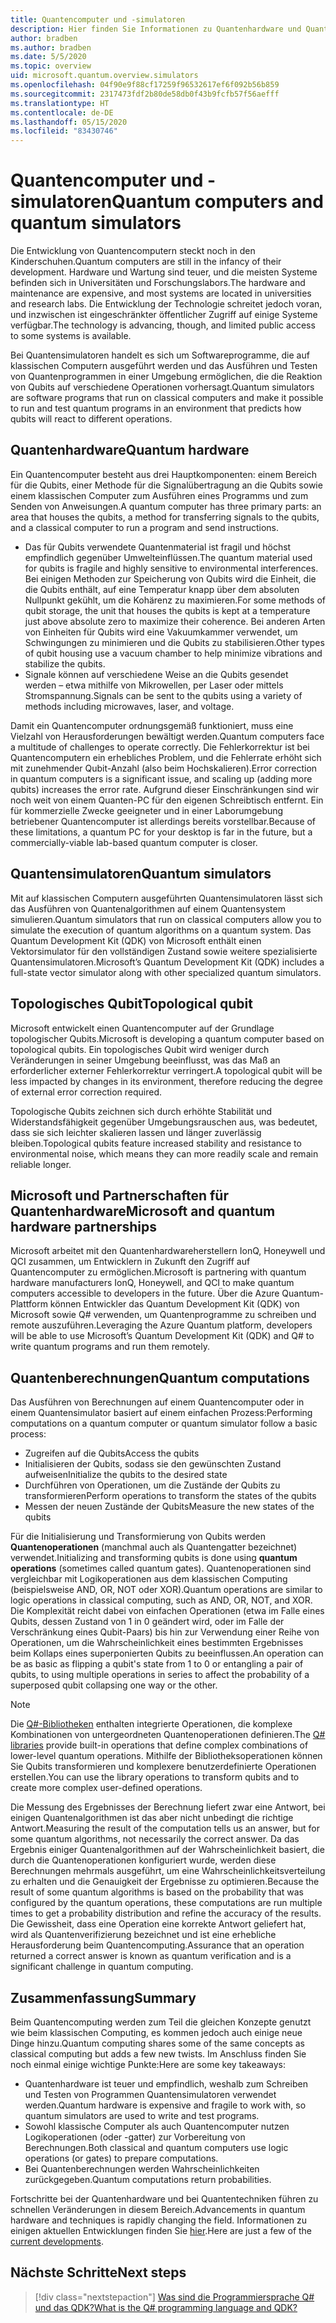 ```yaml
---
title: Quantencomputer und -simulatoren
description: Hier finden Sie Informationen zu Quantenhardware und Quantensimulatoren sowie zur Funktionsweise von Quantenoperationen.
author: bradben
ms.author: bradben
ms.date: 5/5/2020
ms.topic: overview
uid: microsoft.quantum.overview.simulators
ms.openlocfilehash: 04f90e9f88cf17259f96532617ef6f092b56b859
ms.sourcegitcommit: 2317473fdf2b80de58db0f43b9fcfb57f56aefff
ms.translationtype: HT
ms.contentlocale: de-DE
ms.lasthandoff: 05/15/2020
ms.locfileid: "83430746"
---
```

# <a name="quantum-computers-and-quantum-simulators"></a><span data-ttu-id="d6c2e-103">Quantencomputer und -simulatoren</span><span class="sxs-lookup"><span data-stu-id="d6c2e-103">Quantum computers and quantum simulators</span></span>

<span data-ttu-id="d6c2e-104">Die Entwicklung von Quantencomputern steckt noch in den Kinderschuhen.</span><span class="sxs-lookup"><span data-stu-id="d6c2e-104">Quantum computers are still in the infancy of their development.</span></span> <span data-ttu-id="d6c2e-105">Hardware und Wartung sind teuer, und die meisten Systeme befinden sich in Universitäten und Forschungslabors.</span><span class="sxs-lookup"><span data-stu-id="d6c2e-105">The hardware and maintenance are expensive, and most systems are located in universities and research labs.</span></span> <span data-ttu-id="d6c2e-106">Die Entwicklung der Technologie schreitet jedoch voran, und inzwischen ist eingeschränkter öffentlicher Zugriff auf einige Systeme verfügbar.</span><span class="sxs-lookup"><span data-stu-id="d6c2e-106">The technology is advancing, though, and limited public access to some systems is available.</span></span>

<span data-ttu-id="d6c2e-107">Bei Quantensimulatoren handelt es sich um Softwareprogramme, die auf klassischen Computern ausgeführt werden und das Ausführen und Testen von Quantenprogrammen in einer Umgebung ermöglichen, die die Reaktion von Qubits auf verschiedene Operationen vorhersagt.</span><span class="sxs-lookup"><span data-stu-id="d6c2e-107">Quantum simulators are software programs that run on classical computers and make it possible to run and test quantum programs in an environment that predicts how qubits will react to different operations.</span></span>

## <a name="quantum-hardware"></a><span data-ttu-id="d6c2e-108">Quantenhardware</span><span class="sxs-lookup"><span data-stu-id="d6c2e-108">Quantum hardware</span></span>

<span data-ttu-id="d6c2e-109">Ein Quantencomputer besteht aus drei Hauptkomponenten: einem Bereich für die Qubits, einer Methode für die Signalübertragung an die Qubits sowie einem klassischen Computer zum Ausführen eines Programms und zum Senden von Anweisungen.</span><span class="sxs-lookup"><span data-stu-id="d6c2e-109">A quantum computer has three primary parts: an area that houses the qubits, a method for transferring signals to the qubits, and a classical computer to run a program and send instructions.</span></span>

- <span data-ttu-id="d6c2e-110">Das für Qubits verwendete Quantenmaterial ist fragil und höchst empfindlich gegenüber Umwelteinflüssen.</span><span class="sxs-lookup"><span data-stu-id="d6c2e-110">The quantum material used for qubits is fragile and highly sensitive to environmental interferences.</span></span> <span data-ttu-id="d6c2e-111">Bei einigen Methoden zur Speicherung von Qubits wird die Einheit, die die Qubits enthält, auf eine Temperatur knapp über dem absoluten Nullpunkt gekühlt, um die Kohärenz zu maximieren.</span><span class="sxs-lookup"><span data-stu-id="d6c2e-111">For some methods of qubit storage, the unit that houses the qubits is kept at a temperature just above absolute zero to maximize their coherence.</span></span> <span data-ttu-id="d6c2e-112">Bei anderen Arten von Einheiten für Qubits wird eine Vakuumkammer verwendet, um Schwingungen zu minimieren und die Qubits zu stabilisieren.</span><span class="sxs-lookup"><span data-stu-id="d6c2e-112">Other types of qubit housing use a vacuum chamber to help minimize vibrations and stabilize the qubits.</span></span>  
- <span data-ttu-id="d6c2e-113">Signale können auf verschiedene Weise an die Qubits gesendet werden – etwa mithilfe von Mikrowellen, per Laser oder mittels Stromspannung.</span><span class="sxs-lookup"><span data-stu-id="d6c2e-113">Signals can be sent to the qubits using a variety of methods including microwaves, laser, and voltage.</span></span>

<span data-ttu-id="d6c2e-114">Damit ein Quantencomputer ordnungsgemäß funktioniert, muss eine Vielzahl von Herausforderungen bewältigt werden.</span><span class="sxs-lookup"><span data-stu-id="d6c2e-114">Quantum computers face a multitude of challenges to operate correctly.</span></span> <span data-ttu-id="d6c2e-115">Die Fehlerkorrektur ist bei Quantencomputern ein erhebliches Problem, und die Fehlerrate erhöht sich mit zunehmender Qubit-Anzahl (also beim Hochskalieren).</span><span class="sxs-lookup"><span data-stu-id="d6c2e-115">Error correction in quantum computers is a significant issue, and scaling up (adding more qubits) increases the error rate.</span></span> <span data-ttu-id="d6c2e-116">Aufgrund dieser Einschränkungen sind wir noch weit von einem Quanten-PC für den eigenen Schreibtisch entfernt. Ein für kommerzielle Zwecke geeigneter und in einer Laborumgebung betriebener Quantencomputer ist allerdings bereits vorstellbar.</span><span class="sxs-lookup"><span data-stu-id="d6c2e-116">Because of these limitations, a quantum PC for your desktop is far in the future, but a commercially-viable lab-based quantum computer is closer.</span></span>

## <a name="quantum-simulators"></a><span data-ttu-id="d6c2e-117">Quantensimulatoren</span><span class="sxs-lookup"><span data-stu-id="d6c2e-117">Quantum simulators</span></span>

<span data-ttu-id="d6c2e-118">Mit auf klassischen Computern ausgeführten Quantensimulatoren lässt sich das Ausführen von Quantenalgorithmen auf einem Quantensystem simulieren.</span><span class="sxs-lookup"><span data-stu-id="d6c2e-118">Quantum simulators that run on classical computers allow you to simulate the execution of quantum algorithms on a quantum system.</span></span>  <span data-ttu-id="d6c2e-119">Das Quantum Development Kit (QDK) von Microsoft enthält einen Vektorsimulator für den vollständigen Zustand sowie weitere spezialisierte Quantensimulatoren.</span><span class="sxs-lookup"><span data-stu-id="d6c2e-119">Microsoft’s Quantum Development Kit (QDK) includes a full-state vector simulator along with other specialized quantum simulators.</span></span>

## <a name="topological-qubit"></a><span data-ttu-id="d6c2e-120">Topologisches Qubit</span><span class="sxs-lookup"><span data-stu-id="d6c2e-120">Topological qubit</span></span>

<span data-ttu-id="d6c2e-121">Microsoft entwickelt einen Quantencomputer auf der Grundlage topologischer Qubits.</span><span class="sxs-lookup"><span data-stu-id="d6c2e-121">Microsoft is developing a quantum computer based on topological qubits.</span></span> <span data-ttu-id="d6c2e-122">Ein topologisches Qubit wird weniger durch Veränderungen in seiner Umgebung beeinflusst, was das Maß an erforderlicher externer Fehlerkorrektur verringert.</span><span class="sxs-lookup"><span data-stu-id="d6c2e-122">A topological qubit will be less impacted by changes in its environment, therefore reducing the degree of external error correction required.</span></span>

<span data-ttu-id="d6c2e-123">Topologische Qubits zeichnen sich durch erhöhte Stabilität und Widerstandsfähigkeit gegenüber Umgebungsrauschen aus, was bedeutet, dass sie sich leichter skalieren lassen und länger zuverlässig bleiben.</span><span class="sxs-lookup"><span data-stu-id="d6c2e-123">Topological qubits feature increased stability and resistance to environmental noise, which means they can more readily scale and remain reliable longer.</span></span>

## <a name="microsoft-and-quantum-hardware-partnerships"></a><span data-ttu-id="d6c2e-124">Microsoft und Partnerschaften für Quantenhardware</span><span class="sxs-lookup"><span data-stu-id="d6c2e-124">Microsoft and quantum hardware partnerships</span></span>

<span data-ttu-id="d6c2e-125">Microsoft arbeitet mit den Quantenhardwareherstellern IonQ, Honeywell und QCI zusammen, um Entwicklern in Zukunft den Zugriff auf Quantencomputer zu ermöglichen.</span><span class="sxs-lookup"><span data-stu-id="d6c2e-125">Microsoft is partnering with quantum hardware manufacturers IonQ, Honeywell, and QCI to make quantum computers accessible to developers in the future.</span></span> <span data-ttu-id="d6c2e-126">Über die Azure Quantum-Plattform können Entwickler das Quantum Development Kit (QDK) von Microsoft sowie Q# verwenden, um Quantenprogramme zu schreiben und remote auszuführen.</span><span class="sxs-lookup"><span data-stu-id="d6c2e-126">Leveraging the Azure Quantum platform, developers will be able to use Microsoft’s Quantum Development Kit (QDK) and Q# to write quantum programs and run them remotely.</span></span>

## <a name="quantum-computations"></a><span data-ttu-id="d6c2e-127">Quantenberechnungen</span><span class="sxs-lookup"><span data-stu-id="d6c2e-127">Quantum computations</span></span>

<span data-ttu-id="d6c2e-128">Das Ausführen von Berechnungen auf einem Quantencomputer oder in einem Quantensimulator basiert auf einem einfachen Prozess:</span><span class="sxs-lookup"><span data-stu-id="d6c2e-128">Performing computations on a quantum computer or quantum simulator follow a basic process:</span></span>

- <span data-ttu-id="d6c2e-129">Zugreifen auf die Qubits</span><span class="sxs-lookup"><span data-stu-id="d6c2e-129">Access the qubits</span></span>
- <span data-ttu-id="d6c2e-130">Initialisieren der Qubits, sodass sie den gewünschten Zustand aufweisen</span><span class="sxs-lookup"><span data-stu-id="d6c2e-130">Initialize the qubits to the desired state</span></span>
- <span data-ttu-id="d6c2e-131">Durchführen von Operationen, um die Zustände der Qubits zu transformieren</span><span class="sxs-lookup"><span data-stu-id="d6c2e-131">Perform operations to transform the states of the qubits</span></span>
- <span data-ttu-id="d6c2e-132">Messen der neuen Zustände der Qubits</span><span class="sxs-lookup"><span data-stu-id="d6c2e-132">Measure the new states of the qubits</span></span>

<span data-ttu-id="d6c2e-133">Für die Initialisierung und Transformierung von Qubits werden **Quantenoperationen** (manchmal auch als Quantengatter bezeichnet) verwendet.</span><span class="sxs-lookup"><span data-stu-id="d6c2e-133">Initializing and transforming qubits is done using **quantum operations** (sometimes called quantum gates).</span></span> <span data-ttu-id="d6c2e-134">Quantenoperationen sind vergleichbar mit Logikoperationen aus dem klassischen Computing (beispielsweise AND, OR, NOT oder XOR).</span><span class="sxs-lookup"><span data-stu-id="d6c2e-134">Quantum operations are similar to logic operations in classical computing, such as AND, OR, NOT, and XOR.</span></span> <span data-ttu-id="d6c2e-135">Die Komplexität reicht dabei von einfachen Operationen (etwa im Falle eines Qubits, dessen Zustand von 1 in 0 geändert wird, oder im Falle der Verschränkung eines Qubit-Paars) bis hin zur Verwendung einer Reihe von Operationen, um die Wahrscheinlichkeit eines bestimmten Ergebnisses beim Kollaps eines superponierten Qubits zu beeinflussen.</span><span class="sxs-lookup"><span data-stu-id="d6c2e-135">An operation can be as basic as flipping a qubit's state from 1 to 0 or entangling a pair of qubits, to using multiple operations in series to affect the probability of a superposed qubit collapsing one way or the other.</span></span>

> [!NOTE] 
> <span data-ttu-id="d6c2e-136">Die [Q#-Bibliotheken](xref:microsoft.quantum.libraries) enthalten integrierte Operationen, die komplexe Kombinationen von untergeordneten Quantenoperationen definieren.</span><span class="sxs-lookup"><span data-stu-id="d6c2e-136">The [Q# libraries](xref:microsoft.quantum.libraries) provide built-in operations that define complex combinations of lower-level quantum operations.</span></span> <span data-ttu-id="d6c2e-137">Mithilfe der Bibliotheksoperationen können Sie Qubits transformieren und komplexere benutzerdefinierte Operationen erstellen.</span><span class="sxs-lookup"><span data-stu-id="d6c2e-137">You can use the library operations to transform qubits and to create more complex user-defined operations.</span></span>  

<span data-ttu-id="d6c2e-138">Die Messung des Ergebnisses der Berechnung liefert zwar eine Antwort, bei einigen Quantenalgorithmen ist das aber nicht unbedingt die richtige Antwort.</span><span class="sxs-lookup"><span data-stu-id="d6c2e-138">Measuring the result of the computation tells us an answer, but for some quantum algorithms, not necessarily the correct answer.</span></span> <span data-ttu-id="d6c2e-139">Da das Ergebnis einiger Quantenalgorithmen auf der Wahrscheinlichkeit basiert, die durch die Quantenoperationen konfiguriert wurde, werden diese Berechnungen mehrmals ausgeführt, um eine Wahrscheinlichkeitsverteilung zu erhalten und die Genauigkeit der Ergebnisse zu optimieren.</span><span class="sxs-lookup"><span data-stu-id="d6c2e-139">Because the result of some quantum algorithms is based on the probability that was configured by the quantum operations, these computations are run multiple times to get a probability distribution and refine the accuracy of the results.</span></span>  <span data-ttu-id="d6c2e-140">Die Gewissheit, dass eine Operation eine korrekte Antwort geliefert hat, wird als Quantenverifizierung bezeichnet und ist eine erhebliche Herausforderung beim Quantencomputing.</span><span class="sxs-lookup"><span data-stu-id="d6c2e-140">Assurance that an operation returned a correct answer is known as quantum verification and is a significant challenge in quantum computing.</span></span>

## <a name="summary"></a><span data-ttu-id="d6c2e-141">Zusammenfassung</span><span class="sxs-lookup"><span data-stu-id="d6c2e-141">Summary</span></span>

<span data-ttu-id="d6c2e-142">Beim Quantencomputing werden zum Teil die gleichen Konzepte genutzt wie beim klassischen Computing, es kommen jedoch auch einige neue Dinge hinzu.</span><span class="sxs-lookup"><span data-stu-id="d6c2e-142">Quantum computing shares some of the same concepts as classical computing but adds a few new twists.</span></span> <span data-ttu-id="d6c2e-143">Im Anschluss finden Sie noch einmal einige wichtige Punkte:</span><span class="sxs-lookup"><span data-stu-id="d6c2e-143">Here are some key takeaways:</span></span>

- <span data-ttu-id="d6c2e-144">Quantenhardware ist teuer und empfindlich, weshalb zum Schreiben und Testen von Programmen Quantensimulatoren verwendet werden.</span><span class="sxs-lookup"><span data-stu-id="d6c2e-144">Quantum hardware is expensive and fragile to work with, so quantum simulators are used to write and test programs.</span></span>
- <span data-ttu-id="d6c2e-145">Sowohl klassische Computer als auch Quantencomputer nutzen Logikoperationen (oder -gatter) zur Vorbereitung von Berechnungen.</span><span class="sxs-lookup"><span data-stu-id="d6c2e-145">Both classical and quantum computers use logic operations (or gates) to prepare computations.</span></span>
- <span data-ttu-id="d6c2e-146">Bei Quantenberechnungen werden Wahrscheinlichkeiten zurückgegeben.</span><span class="sxs-lookup"><span data-stu-id="d6c2e-146">Quantum computations return probabilities.</span></span>

<span data-ttu-id="d6c2e-147">Fortschritte bei der Quantenhardware und bei Quantentechniken führen zu schnellen Veränderungen in diesem Bereich.</span><span class="sxs-lookup"><span data-stu-id="d6c2e-147">Advancements in quantum hardware and techniques is rapidly changing the field.</span></span> <span data-ttu-id="d6c2e-148">Informationen zu einigen aktuellen Entwicklungen finden Sie [hier](https://phys.org/search/?search=quantum+computer&s=0).</span><span class="sxs-lookup"><span data-stu-id="d6c2e-148">Here are just a few of the [current developments](https://phys.org/search/?search=quantum+computer&s=0).</span></span>

## <a name="next-steps"></a><span data-ttu-id="d6c2e-149">Nächste Schritte</span><span class="sxs-lookup"><span data-stu-id="d6c2e-149">Next steps</span></span>

> [!div class="nextstepaction"]
> [<span data-ttu-id="d6c2e-150">Was sind die Programmiersprache Q# und das QDK?</span><span class="sxs-lookup"><span data-stu-id="d6c2e-150">What is the Q# programming language and QDK?</span></span>](xref:microsoft.quantum.overview.q-sharp)